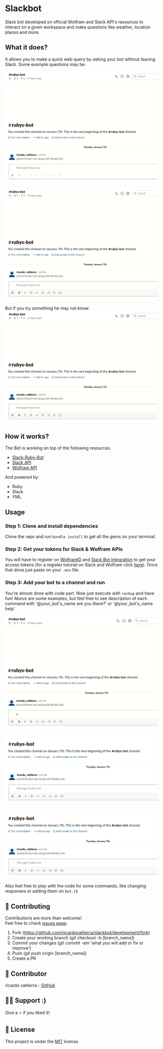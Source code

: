 Slackbot
==============

Slack bot developed on official Wolfram and Slack API's resources to interact on a given workspace and make questions like weather, location places and more.

## What it does?
It allows you to make a quick web query by asking your bot without leaving Slack. Some example questions may be:

![Example question 1](img/question_1.gif)

![Example question 2](img/question_2.gif)

But if you try something he may not know:
![Example question 3](img/question_3.gif)

## How it works?
The Bot is working  on top of the following resources:

- [Slack-Ruby-Bot](https://github.com/slack-ruby/slack-ruby-bot#slack-ruby-bot)
- [Slack API](http://api.slack.com)
- [Wolfram API](https://account.wolfram.com/auth/sign-in)

And powered by:

- Ruby
- Slack
- YML

## Usage
### Step 1: Clone and install dependencies
Clone the repo and run `bundle install` to get all the gems on your terminal.
### Step 2: Get your tokens for Slack & Wolfram APIs
You will have to register on [WolframID](http://account.wolfram.com/wolframid) and [Slack Bot Integration](http://slack.com/services/new/bot) to get your access tokens (for a register tutorial on Slack and Wolfram click [here](TUTORIAL.md)). Once that done just paste on your `.env` file. 
### Step 3: Add your bot to a channel and run
You're almost done with code part. Now just execute with `rackup` and have fun! Above are some examples, but feel free to see description of each command with '@your_bot's_name are you there?' or '@your_bot's_name help'

![Command description 1](img/question.gif)

![Command description 2](img/help_are_you_there.gif)

![Command description 3](img/help_could_you_please.gif)

Also feel free to play with the code for some commands, like changing responses or adding them on `bot.rb`

## 🤝 Contributing

Contributions are more than welcome!<br/>Feel free to check [issues page](http://github.com/ricardovaltierra/slackbot/issues/).

1. Fork (https://github.com/ricardovaltierra/slackbot/development/fork)
2. Create your working branch (git checkout -b [branch_name])
3. Commit your changes (git commit -am 'what you will add or fix or improve')
4. Push (git push origin [branch_name])
5. Create a PR

## 🤖 Contributor

ricardo valtierra - [GitHub](https://github.com/ricardovaltierra)



## 🙋‍♂ Support :)

Give a ⭐️ if you liked it!



## 📝 License

This project is under the [MIT](LICENSE) license.
